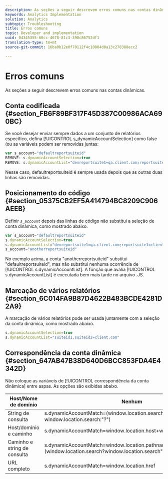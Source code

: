 ```yaml
---
description: As seções a seguir descrevem erros comuns nas contas dinâmicas.
keywords: Analytics Implementation
solution: Analytics
subtopic: Troubleshooting
title: Erros comuns
topic: Developer and implementation
uuid: 04345355-60cc-4678-81c3-390c86752df1
translation-type: tm+mt
source-git-commit: 16ba0b12e0f70112f4c10804d0a13c278388ecc2

---
```



# Erros comuns

As seções a seguir descrevem erros comuns nas contas dinâmicas.

## Conta codificada {#section_FB6F89BF317F45D387C00986ACA690BC}

Se você desejar enviar sempre dados a um conjunto de relatórios específico, defina [!UICONTROL s_dynamicAccountSelection] como false (ou as variáveis podem ser removidas juntas:

```js
var s_account="defaultreportsuiteid" 
REMOVE: s.dynamicAccountSelection=true 
REMOVE: s.dynamicAccountList="devreportsuite1=qa.client.com;reportsuite1=client.com" 
```

Nesse caso, defaultreportsuiteid é sempre usada depois que as outras duas linhas são removidas.

## Posicionamento do código {#section_05375CB2EF5A414794BC8209C906AEEB}

Definir *`s_account`* depois das linhas de código não substitui a seleção de conta dinâmica, como mostrado abaixo.

```js
var s_account="defaultreportsuiteid" 
s.dynamicAccountSelection=true 
s.dynamicAccountList="devreportsuite1=qa.client.com;reportsuite1=client.com" 
s_account="anotherreportsuiteid" 
```

No exemplo acima, a conta "anotherreportsuiteid" substitui "defaultreportsuiteid", mas não substitui nenhuma ocorrência de [!UICONTROL s.dynamicAccountList]. A função que avalia [!UICONTROL s.dynamicAccountList] é executada bem mais tarde no arquivo .JS.

## Marcação de vários relatórios {#section_6C014FA9B87D4622B483BCDE4281D2A9}

A marcação de vários relatórios pode ser usada juntamente com a seleção da conta dinâmica, como mostrado abaixo.

```js
s.dynamicAccountSelection=true 
s.dynamicAccountList="suiteid1,suiteid2=client.com" 
```

## Correspondência da conta dinâmica {#section_647AB47B38D640D6BCC853FDA4E4342D}

Não coloque as variáveis de [!UICONTROL correspondência da conta dinâmica] entre aspas. As opções são exibidas abaixo.

| Host/Nome de domínio | Nenhum |
|---|---|
| String de consulta | s.dynamicAccountMatch=(window.location.search?window.location.search:"?") |
| Host/domínio e caminho | s.dynamicAccountMatch=window.location.host+window.lcation.pathname |
| Caminho e string de consulta | s.dynamicAccountMatch=window.location.pathname+(window.location.search?window.location.search""?") |
| URL completo | s.dynamicAccountMatch=window.location.href |

